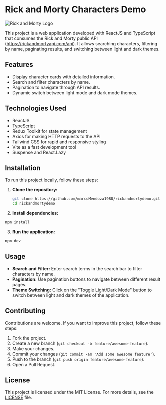# Rick and Morty Characters Demo

![Rick and Morty Logo](./rickandmorty-logo.png)

This project is a web application developed with ReactJS and TypeScript that consumes the Rick and Morty public API (https://rickandmortyapi.com/api). It allows searching characters, filtering by name, paginating results, and switching between light and dark themes.

## Features

- Display character cards with detailed information.
- Search and filter characters by name.
- Pagination to navigate through API results.
- Dynamic switch between light mode and dark mode themes.

## Technologies Used

- ReactJS
- TypeScript
- Redux Toolkit for state management
- Axios for making HTTP requests to the API
- Tailwind CSS for rapid and responsive styling
- Vite as a fast development tool
- Suspense and React.Lazy

## Installation

To run this project locally, follow these steps:

1. **Clone the repository:**

   ```bash
   git clone https://github.com/marcoMendoza1988/rickandmortydemo.git
   cd rickandmortydemo
   ```

2. **Install dependencies:**

  ```bash
  npm install
  ````
3. **Run the application:**

  ```bash
  npm dev
  ```

## Usage

- **Search and Filter:** Enter search terms in the search bar to filter characters by name.
- **Pagination:** Use pagination buttons to navigate between different result pages.
- **Theme Switching:** Click on the "Toggle Light/Dark Mode" button to switch between light and dark themes of the application.

## Contributing

Contributions are welcome. If you want to improve this project, follow these steps:

1. Fork the project.
2. Create a new branch (`git checkout -b feature/awesome-feature`).
3. Make your changes.
4. Commit your changes (`git commit -am 'Add some awesome feature'`).
5. Push to the branch (`git push origin feature/awesome-feature`).
6. Open a Pull Request.

## License

This project is licensed under the MIT License. For more details, see the [LICENSE](./LICENSE) file.

